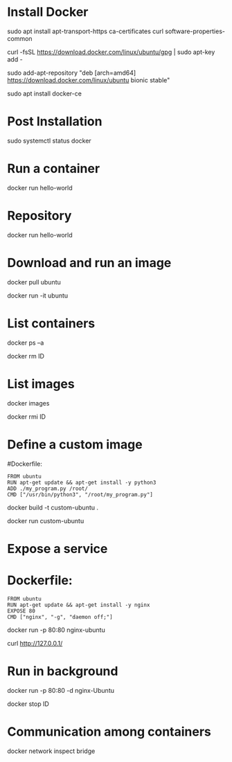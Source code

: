 # Install Docker
  sudo apt install apt-transport-https ca-certificates curl software-properties-common
  
  curl -fsSL https://download.docker.com/linux/ubuntu/gpg | sudo apt-key add -
  
  sudo add-apt-repository "deb [arch=amd64] https://download.docker.com/linux/ubuntu bionic stable"
  
  sudo apt install docker-ce
  
# Post Installation
  sudo systemctl status docker
  
# Run a container
  docker run hello-world
  
# Repository
  docker run hello-world
  
# Download and run an image
  docker pull ubuntu
  
  docker run -it ubuntu
  
# List containers
  docker ps –a
  
  docker rm ID
  
# List images
  docker images
  
  docker rmi ID
  
# Define a custom image

  #Dockerfile:
  
    FROM ubuntu
    RUN apt-get update && apt-get install -y python3
    ADD ./my_program.py /root/
    CMD ["/usr/bin/python3", "/root/my_program.py"]
  
  docker build -t custom-ubuntu .
  
  docker run custom-ubuntu
  
# Expose a service
  # Dockerfile:

    FROM ubuntu
    RUN apt-get update && apt-get install -y nginx
    EXPOSE 80
    CMD ["nginx", "-g", "daemon off;"]

  docker run -p 80:80 nginx-ubuntu
  
  curl http://127.0.0.1/
  
# Run in background
  docker run -p 80:80 -d nginx-Ubuntu
  
  docker stop ID
  
# Communication among containers
  docker network inspect bridge
